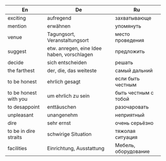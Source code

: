 En|De|Ru
---|---|---
exciting|aufregend|захватывающе
mention|erwähnen|упомянуть
venue|Tagungsort, Veranstaltungsort|место проведения
suggest|etw. anregen, eine Idee haben, vorschlagen|предложить
decide|sich entscheiden|решать
the farthest|der, die, das weiteste|самый дальний
to be honest|ehrlich gesagt|если быть честным
to be honest with you|um ehrlich zu sein|быть честным с тобой
to desappoint|enttäuschen|разочаровать
unpleasant|unangenehm|неприятный
dire|sehr ernst|очень серьёзно
to be in dire straits|schwirige Situation|тяжолая ситуация
facilities|Einrichtung, Ausstattung|Мебель, оборудование

